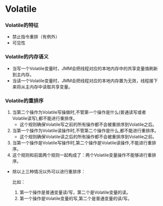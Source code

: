 # Volatile

### Volatile的特征

- 禁止指令重排（有例外）
- 可见性

### Volatile的内存语义

- 当写一个Volatile变量时，JMM会把线程对应的本地内存中的共享变量值刷新到主内存。
- 当读一个Volatile变量时，JMM会把线程对应的本地内存置为无效，线程接下来将从主内存中读取共享变量。

### Volatile的重排序

1. 当第二个操作为Volatile写操做时,不管第一个操作是什么(普通读写或者Volatile读写),都不能进行重排序。
   - 这个规则确保Volatile写之前的所有操作都不会被重排序到Volatile之后。
2. 当第一个操作为Volatile读操作时,不管第二个操作是什么,都不能进行重排序。
   - 这个规则确保Volatile读之后的所有操作都不会被重排序到Volatile之前。
3. 当第一个操作是Volatile写操作时,第二个操作是Volatile读操作,不能进行重排序。
4. 这个规则和前面两个规则一起构成了：两个Volatile变量操作不能够进行重排序。

- 除以上三种情况以外可以进行重排序：

  比如：

  1. 第一个操作是普通变量读/写，第二个是Volatile变量的读。
  2. 第一个操作是Volatile变量的写,第二个是普通变量的读/写。